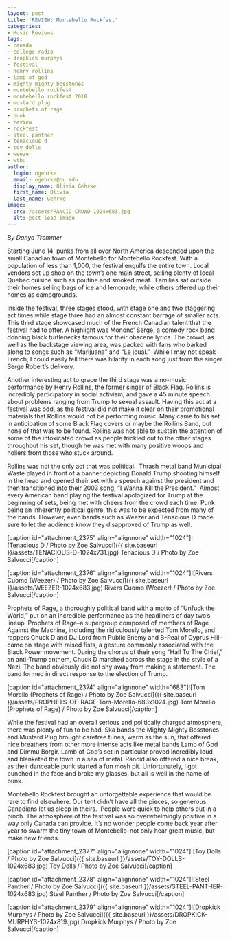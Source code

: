 ```yaml
---
layout: post
title: 'REVIEW: Montebello Rockfest'
categories:
- Music Reviews
tags:
- canada
- college radio
- dropkick murphys
- festival
- henry rollins
- lamb of god
- mighty mighty bosstones
- montebello rockfest
- montebello rockfest 2018
- mustard plug
- prophets of rage
- punk
- review
- rockfest
- steel panther
- tenacious d
- toy dolls
- weezer
- wtbu
author:
  login: ogehrke
  email: ogehrke@bu.edu
  display_name: Olivia Gehrke
  first_name: Olivia
  last_name: Gehrke
image:
  src: /assets/RANCID-CROWD-1024x683.jpg
  alt: post lead image
---
```


_By Danya Trommer_

Starting June 14, punks from all over North America descended upon the small Canadian town of Montebello for Montebello Rockfest. With a population of less than 1,000, the festival engulfs the entire town. Local vendors set up shop on the town’s one main street, selling plenty of local Quebec cuisine such as poutine and smoked meat.  Families sat outside their homes selling bags of ice and lemonade, while others offered up their homes as campgrounds.

Inside the festival, three stages stood, with stage one and two staggering act times while stage three had an almost constant barrage of smaller acts. This third stage showcased much of the French Canadian talent that the festival had to offer. A highlight was Mononc’ Serge, a comedy rock band donning black turtlenecks famous for their obscene lyrics. The crowd, as well as the backstage viewing area, was packed with fans who barked along to songs such as “Marijuana” and “Le joual.”  While I may not speak French, I could easily tell there was hilarity in each song just from the singer Serge Robert’s delivery.

Another interesting act to grace the third stage was a no-music performance by Henry Rollins, the former singer of Black Flag. Rollins is incredibly participatory in social activism, and gave a 45 minute speech about problems ranging from Trump to sexual assault. Having this act at a festival was odd, as the festival did not make it clear on their promotional materials that Rollins would not be performing music. Many came to his set in anticipation of some Black Flag covers or maybe the Rollins Band, but none of that was to be found. Rollins was not able to sustain the attention of some of the intoxicated crowd as people trickled out to the other stages throughout his set, though he was met with many positive woops and hollers from those who stuck around.  

Rollins was not the only act that was political.  Thrash metal band Municipal Waste played in front of a banner depicting Donald Trump shooting himself in the head and opened their set with a speech against the president and then transitioned into their 2003 song, “I Wanna Kill the President.”  Almost every American band playing the festival apologized for Trump at the beginning of sets, being met with cheers from the crowd each time. Punk being an inherently political genre, this was to be expected from many of the bands. However, even bands such as Weezer and Tenacious D made sure to let the audience know they disapproved of Trump as well.  

\[caption id="attachment\_2375" align="alignnone" width="1024"\]![Tenacious D / Photo by Zoe Salvucci]({{ site.baseurl }}/assets/TENACIOUS-D-1024x731.jpg) Tenacious D / Photo by Zoe Salvucci\[/caption\]

\[caption id="attachment\_2376" align="alignnone" width="1024"\]![Rivers Cuomo (Weezer) / Photo by Zoe Salvucci]({{ site.baseurl }}/assets/WEEZER-1024x683.jpg) Rivers Cuomo (Weezer) / Photo by Zoe Salvucci\[/caption\]

Prophets of Rage, a thoroughly political band with a motto of “Unfuck the World,” put on an incredible performance as the headliners of day two’s lineup. Prophets of Rage–a supergroup composed of members of Rage Against the Machine, including the ridiculously talented Tom Morello, and rappers Chuck D and DJ Lord from Public Enemy and B-Real of Cyprus Hill–came on stage with raised fists, a gesture commonly associated with the Black Power movement. During the chorus of their song “Hail To The Chief,” an anti-Trump anthem, Chuck D marched across the stage in the style of a Nazi. The band obviously did not shy away from making a statement. The band formed in direct response to the election of Trump.  

\[caption id="attachment\_2374" align="alignnone" width="683"\]![Tom Morello (Prophets of Rage) / Photo by Zoe Salvucci]({{ site.baseurl }}/assets/PROPHETS-OF-RAGE-Tom-Morello-683x1024.jpg) Tom Morello (Prophets of Rage) / Photo by Zoe Salvucci\[/caption\]

While the festival had an overall serious and politically charged atmosphere, there was plenty of fun to be had. Ska bands the Mighty Mighty Bosstones and Mustard Plug brought carefree tunes, warm as the sun, that offered nice breathers from other more intense acts like metal bands Lamb of God and Dimmu Borgir. Lamb of God’s set in particular proved incredibly loud and blanketed the town in a sea of metal. Rancid also offered a nice break, as their danceable punk started a fun mosh pit. Unfortunately, I got punched in the face and broke my glasses, but all is well in the name of punk.

Montebello Rockfest brought an unforgettable experience that would be rare to find elsewhere. Our tent didn’t have all the pieces, so generous Canadians let us sleep in theirs.  People were quick to help others out in a pinch. The atmosphere of the festival was so overwhelmingly positive in a way only Canada can provide. It’s no wonder people come back year after year to swarm the tiny town of Montebello–not only hear great music, but make new friends.  

\[caption id="attachment\_2377" align="alignnone" width="1024"\]![Toy Dolls / Photo by Zoe Salvucci]({{ site.baseurl }}/assets/TOY-DOLLS-1024x683.jpg) Toy Dolls / Photo by Zoe Salvucci\[/caption\]

\[caption id="attachment\_2378" align="alignnone" width="1024"\]![Steel Panther / Photo by Zoe Salvucci]({{ site.baseurl }}/assets/STEEL-PANTHER-1024x683.jpg) Steel Panther / Photo by Zoe Salvucci\[/caption\]

\[caption id="attachment\_2379" align="alignnone" width="1024"\]![Dropkick Murphys / Photo by Zoe Salvucci]({{ site.baseurl }}/assets/DROPKICK-MURPHYS-1024x819.jpg) Dropkick Murphys / Photo by Zoe Salvucci\[/caption\]